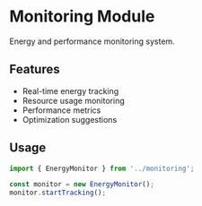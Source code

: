# Monitoring Module

Energy and performance monitoring system.

## Features
- Real-time energy tracking
- Resource usage monitoring
- Performance metrics
- Optimization suggestions

## Usage
```typescript
import { EnergyMonitor } from '../monitoring';

const monitor = new EnergyMonitor();
monitor.startTracking();
```